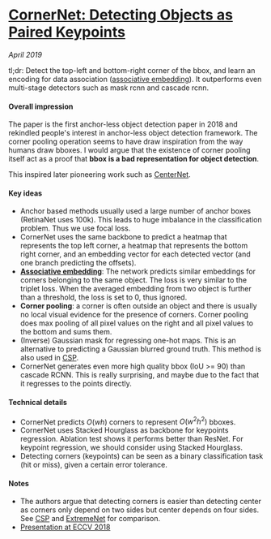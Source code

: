 # [CornerNet: Detecting Objects as Paired Keypoints](https://arxiv.org/pdf/1808.01244.pdf)

_April 2019_

tl;dr: Detect the top-left and bottom-right corner of the bbox, and learn an encoding for data association ([associative embedding](associative_embedding.md)). It outperforms even multi-stage detectors such as mask rcnn and cascade rcnn.

#### Overall impression
The paper is the first anchor-less object detection paper in 2018 and rekindled people's interest in anchor-less object detection framework. The corner pooling operation seems to have draw inspiration from the way humans draw bboxes. I would argue that the existence of corner pooling itself act as a proof that **bbox is a bad representation for object detection**.

This inspired later pioneering work such as [CenterNet](centernet.md).

#### Key ideas
- Anchor based methods usually used a large number of anchor boxes (RetinaNet uses 100k). This leads to huge imbalance in the classification problem. Thus we use focal loss.
- CornerNet uses the same backbone to predict a heatmap that represents the top left corner, a heatmap that represents the bottom right corner, and an embedding vector for each detected vector (and one branch predicting the offsets). 
- **[Associative embedding](associative_embedding.md)**: The network predicts similar embeddings for corners belonging to the same object. The loss is very similar to the triplet loss. When the averaged embedding from two object is further than a threshold, the loss is set to 0, thus ignored. 
- **Corner pooling**: a corner is often outside an object and there is usually no local visual evidence for the presence of corners. Corner pooling does max pooling of all pixel values on the right and all pixel values to the bottom and sums them. 
- (Inverse) Gaussian mask for regressing one-hot maps. This is an alternative to predicting a Gaussian blurred ground truth. This method is also used in [CSP](csp_center_scale.md).
- CornerNet generates even more high quality bbox (IoU >= 90) than cascade RCNN. This is really surprising, and maybe due to the fact that it regresses to the points directly.

#### Technical details
- CornerNet predicts $O(wh)$ corners to represent $O(w^2h^2)$ bboxes.
- CornerNet uses Stacked Hourglass as backbone for keypoints regression. Ablation test shows it performs better than ResNet. For keypoint regression, we should consider using Stacked Hourglass.
- Detecting corners (keypoints) can be seen as a binary classification task (hit or miss), given a certain error tolerance. 

#### Notes
- The authors argue that detecting corners is easier than detecting center as corners only depend on two sides but center depends on four sides. See [CSP](csp_center_scale.md) and [ExtremeNet](extremenet.md) for comparison.
- [Presentation at ECCV 2018](https://www.youtube.com/watch?v=aJnvTT1-spc)


